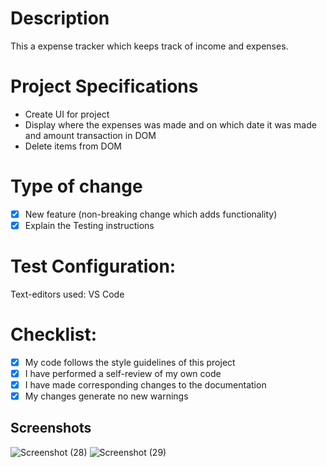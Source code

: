 # Description
This a expense tracker which keeps track of income and expenses.

# Project Specifications
- Create UI for project
- Display  where the expenses was made and on which date it was made
  and amount transaction in DOM
- Delete items from DOM

# Type of change
 - [X]  New feature (non-breaking change which adds functionality)
- [X] Explain the Testing instructions

# Test Configuration:

Text-editors used: VS Code

# Checklist:
 - [X]  My code follows the style guidelines of this project
  - [X] I have performed a self-review of my own code
  - [X] I have made corresponding changes to the documentation
  - [X] My changes generate no new warnings

## Screenshots

![Screenshot (28)](https://user-images.githubusercontent.com/72096769/156885410-05944a5c-a910-49d3-a8f9-45445d5fe271.png)
![Screenshot (29)](https://user-images.githubusercontent.com/72096769/156885415-bdb16e71-10bb-4539-b8e6-6f037182291d.png)

